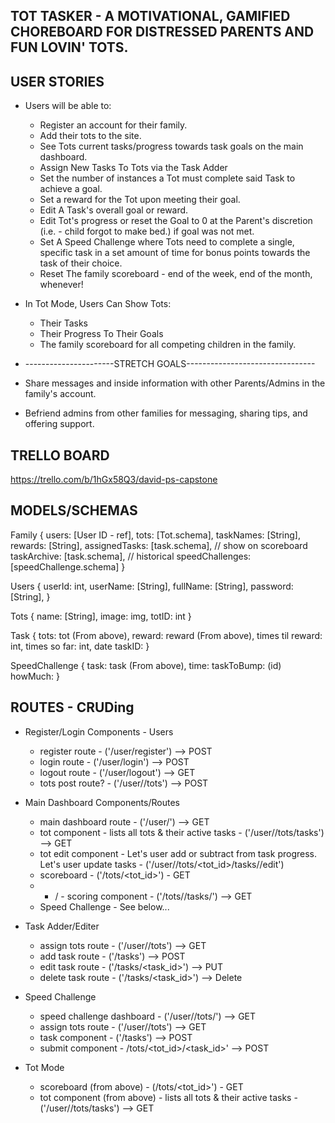 ## TOT TASKER - A MOTIVATIONAL, GAMIFIED CHOREBOARD FOR DISTRESSED PARENTS AND FUN LOVIN' TOTS.

## USER STORIES
* Users will be able to:
	* Register an account for their family.
	* Add their tots to the site.
	* See Tots current tasks/progress towards task goals on the main dashboard.
	* Assign New Tasks To Tots via the Task Adder
	* Set the number of instances a Tot must complete said Task to achieve a goal.
	* Set a reward for the Tot upon meeting their goal.
	* Edit A Task's overall goal or reward. 
	* Edit Tot's progress or reset the Goal to 0 at the Parent's discretion (i.e. - child forgot to make bed.) if goal was not met.  
	* Set A Speed Challenge where Tots need to complete a single, specific task in a set amount of time for bonus points towards the task of their choice. 
	* Reset The family scoreboard - end of the week, end of the month, whenever!

* In Tot Mode, Users Can Show Tots: 
	* Their Tasks
	* Their Progress To Their Goals
	* The family scoreboard for all competing children in the family.  

* ----------------------STRETCH GOALS--------------------------------

* Share messages and inside information with other Parents/Admins in the family's account.	
* Befriend admins from other families for messaging, sharing tips, and offering support.

## TRELLO BOARD
https://trello.com/b/1hGx58Q3/david-ps-capstone

## MODELS/SCHEMAS 

Family {
	users: [User ID - ref],
	tots: [Tot.schema],
	taskNames: [String],
	rewards: [String],
	assignedTasks: [task.schema], // show on scoreboard
	taskArchive: [task.schema], // historical
	speedChallenges: [speedChallenge.schema]
}

Users {
	userId: int,
	userName: [String], 
	fullName: [String],
	password: [String],
}

Tots {
	name: [String],
	image: img,
	totID: int
}

Task {
	tots: tot (From above),
	reward: reward (From above),
	times til reward: int,
	times so far: int,
	date
	taskID: 
}

SpeedChallenge {
	task: task (From above),
	time: 
	taskToBump: (id)
	howMuch: 
}

## ROUTES - CRUDing 
* Register/Login Components - Users
	* register route - ('/user/register') --> POST
	* login route - ('/user/login') --> POST
	* logout route - ('/user/logout') --> GET
	* tots post route? - ('/user/<userId>/tots') --> POST

* Main Dashboard Components/Routes
	* main dashboard route - ('/user/<userId>') --> GET
	* tot component - lists all tots & their active tasks - ('/user/<userID>/tots/tasks') --> GET
	* tot edit component - Let's user add or subtract from task progress.  Let's 
		user update tasks - ('/user/<userId>/tots/<tot_id>/tasks/<taskID>/edit')
	* scoreboard - ('/tots/<tot_id>') - GET
	* + / - scoring component - ('/tots/<totID>/tasks/<taskID>') --> GET
	* Speed Challenge - See below...

* Task Adder/Editer
	* assign tots route - ('/user/<userId>/tots') --> GET
	* add task route - ('/tasks') --> POST
    * edit task route - ('/tasks/<task_id>') --> PUT 
    * delete task route - ('/tasks/<task_id>') --> Delete

* Speed Challenge
	* speed challenge dashboard - ('/user/<userId>/tots/<totID>') --> GET
	* assign tots route - ('/user/<userId>/tots') --> GET
	* task component - ('/tasks') --> POST
	* submit component - /tots/<tot_id>/<task_id>' --> POST


* Tot Mode
	* scoreboard (from above) - (/tots/<tot_id>') - GET
	* tot component (from above) - lists all tots & their active tasks - ('/user/<userID>/tots/tasks') --> GET




